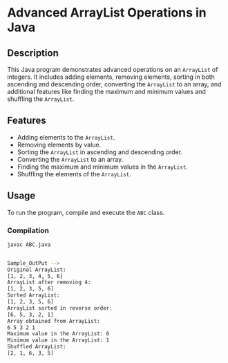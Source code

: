 # Advanced ArrayList Operations in Java

## Description

This Java program demonstrates advanced operations on an `ArrayList` of integers. It includes adding elements, removing elements, sorting in both ascending and descending order, converting the `ArrayList` to an array, and additional features like finding the maximum and minimum values and shuffling the `ArrayList`.

## Features

- Adding elements to the `ArrayList`.
- Removing elements by value.
- Sorting the `ArrayList` in ascending and descending order.
- Converting the `ArrayList` to an array.
- Finding the maximum and minimum values in the `ArrayList`.
- Shuffling the elements of the `ArrayList`.

## Usage

To run the program, compile and execute the `ABC` class.

### Compilation

```bash
javac ABC.java


Sample_OutPut -->
Original ArrayList:
[1, 2, 3, 4, 5, 6]
ArrayList after removing 4:
[1, 2, 3, 5, 6]
Sorted ArrayList:
[1, 2, 3, 5, 6]
ArrayList sorted in reverse order:
[6, 5, 3, 2, 1]
Array obtained from ArrayList:
6 5 3 2 1 
Maximum value in the ArrayList: 6
Minimum value in the ArrayList: 1
Shuffled ArrayList:
[2, 1, 6, 3, 5]


